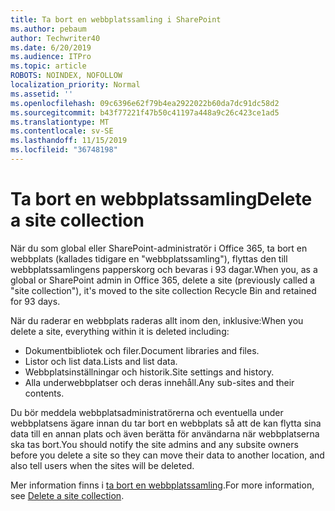 ```yaml
---
title: Ta bort en webbplatssamling i SharePoint
ms.author: pebaum
author: Techwriter40
ms.date: 6/20/2019
ms.audience: ITPro
ms.topic: article
ROBOTS: NOINDEX, NOFOLLOW
localization_priority: Normal
ms.assetid: ''
ms.openlocfilehash: 09c6396e62f79b4ea2922022b60da7dc91dc58d2
ms.sourcegitcommit: b43f77221f47b50c41197a448a9c26c423ce1ad5
ms.translationtype: MT
ms.contentlocale: sv-SE
ms.lasthandoff: 11/15/2019
ms.locfileid: "36748198"
---
```

# <a name="delete-a-site-collection"></a><span data-ttu-id="817fb-102">Ta bort en webbplatssamling</span><span class="sxs-lookup"><span data-stu-id="817fb-102">Delete a site collection</span></span>

<span data-ttu-id="817fb-103">När du som global eller SharePoint-administratör i Office 365, ta bort en webbplats (kallades tidigare en "webbplatssamling"), flyttas den till webbplatssamlingens papperskorg och bevaras i 93 dagar.</span><span class="sxs-lookup"><span data-stu-id="817fb-103">When you, as a global or SharePoint admin in Office 365, delete a site (previously called a "site collection"), it's moved to the site collection Recycle Bin and retained for 93 days.</span></span> 

<span data-ttu-id="817fb-104">När du raderar en webbplats raderas allt inom den, inklusive:</span><span class="sxs-lookup"><span data-stu-id="817fb-104">When you delete a site, everything within it is deleted including:</span></span>

- <span data-ttu-id="817fb-105">Dokumentbibliotek och filer.</span><span class="sxs-lookup"><span data-stu-id="817fb-105">Document libraries and files.</span></span>
- <span data-ttu-id="817fb-106">Listor och list data.</span><span class="sxs-lookup"><span data-stu-id="817fb-106">Lists and list data.</span></span>
- <span data-ttu-id="817fb-107">Webbplatsinställningar och historik.</span><span class="sxs-lookup"><span data-stu-id="817fb-107">Site settings and history.</span></span>
- <span data-ttu-id="817fb-108">Alla underwebbplatser och deras innehåll.</span><span class="sxs-lookup"><span data-stu-id="817fb-108">Any sub-sites and their contents.</span></span>

<span data-ttu-id="817fb-109">Du bör meddela webbplatsadministratörerna och eventuella under webbplatsens ägare innan du tar bort en webbplats så att de kan flytta sina data till en annan plats och även berätta för användarna när webbplatserna ska tas bort.</span><span class="sxs-lookup"><span data-stu-id="817fb-109">You should notify the site admins and any subsite owners before you delete a site so they can move their data to another location, and also tell users when the sites will be deleted.</span></span> 

<span data-ttu-id="817fb-110">Mer information finns i [ta bort en webbplatssamling](https://docs.microsoft.com/sharepoint/delete-site-collection).</span><span class="sxs-lookup"><span data-stu-id="817fb-110">For more information, see [Delete a site collection](https://docs.microsoft.com/sharepoint/delete-site-collection).</span></span> 